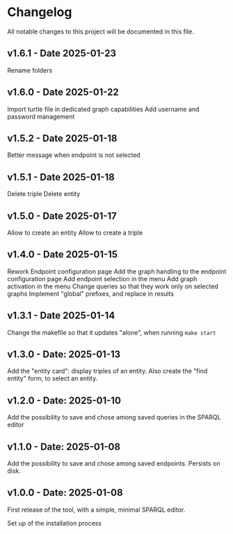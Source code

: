 # Changelog

All notable changes to this project will be documented in this file.

## v1.6.1 - Date 2025-01-23

Rename folders

## v1.6.0 - Date 2025-01-22

Import turtle file in dedicated graph capabilities
Add username and password management

## v1.5.2 - Date 2025-01-18

Better message when endpoint is not selected

## v1.5.1 - Date 2025-01-18

Delete triple
Delete entity

## v1.5.0 - Date 2025-01-17

Allow to create an entity
Allow to create a triple

## v1.4.0 - Date 2025-01-15

Rework Endpoint configuration page
Add the graph handling to the endpoint configuration page
Add endpoint selection in the menu
Add graph activation in the menu
Change queries so that they work only on selected graphs
Implement "global" prefixes, and replace in results

## v1.3.1 - Date 2025-01-14

Change the makefile so that it updates "alone", when running `make start`

## v1.3.0 - Date: 2025-01-13

Add the "entity card": display triples of an entity.
Also create the "find entity" form, to select an entity.

## v1.2.0 - Date: 2025-01-10

Add the possibility to save and chose among saved queries in the SPARQL editor

## v1.1.0 - Date: 2025-01-08

Add the possibility to save and chose among saved endpoints.
Persists on disk.

## v1.0.0 - Date: 2025-01-08

First release of the tool, with a simple, minimal SPARQL editor.

Set up of the installation process